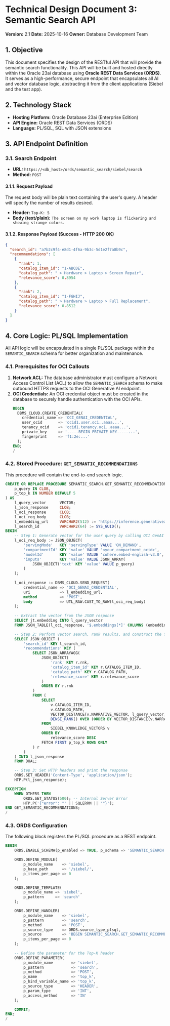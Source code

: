 # Technical Design Document 3: Semantic Search API

**Version:** 2.1
**Date:** 2025-10-16
**Owner:** Database Development Team

## 1. Objective
This document specifies the design of the RESTful API that will provide the semantic search functionality. This API will be built and hosted directly within the Oracle 23ai database using **Oracle REST Data Services (ORDS)**. It serves as a high-performance, secure endpoint that encapsulates all AI and vector database logic, abstracting it from the client applications (Siebel and the test app).

## 2. Technology Stack
* **Hosting Platform:** Oracle Database 23ai (Enterprise Edition)
* **API Engine:** Oracle REST Data Services (ORDS)
* **Language:** PL/SQL, SQL with JSON extensions

## 3. API Endpoint Definition

### 3.1. Search Endpoint
* **URL:** `https://<db_host>/ords/semantic_search/siebel/search`
* **Method:** `POST`

#### 3.1.1. Request Payload
The request body will be plain text containing the user's query. A header will specify the number of results desired.
* **Header:** `Top-K: 5`
* **Body (text/plain):** `The screen on my work laptop is flickering and showing strange colors.`

#### 3.1.2. Response Payload (Success - HTTP 200 OK)
```json
{
  "search_id": "a7b2c9f4-e8d1-4f6a-9b3c-5d1e2f7a8b9c",
  "recommendations": [
    {
      "rank": 1,
      "catalog_item_id": "1-ABCDE",
      "catalog_path": " > Hardware > Laptop > Screen Repair",
      "relevance_score": 0.8954
    },
    {
      "rank": 2,
      "catalog_item_id": "1-FGHIJ",
      "catalog_path": " > Hardware > Laptop > Full Replacement",
      "relevance_score": 0.8512
    }
  ]
}
```

## 4. Core Logic: PL/SQL Implementation
All API logic will be encapsulated in a single PL/SQL package within the `SEMANTIC_SEARCH` schema for better organization and maintenance.

### 4.1. Prerequisites for OCI Callouts
1.  **Network ACL:** The database administrator must configure a Network Access Control List (ACL) to allow the `SEMANTIC_SEARCH` schema to make outbound HTTPS requests to the OCI Generative AI endpoint.
2.  **OCI Credentials:** An OCI credential object must be created in the database to securely handle authentication with the OCI APIs.
    ```sql
    BEGIN
      DBMS_CLOUD.CREATE_CREDENTIAL(
        credential_name => 'OCI_GENAI_CREDENTIAL',
        user_ocid       => 'ocid1.user.oc1..aaaa...',
        tenancy_ocid    => 'ocid1.tenancy.oc1..aaaa...',
        private_key     => '-----BEGIN PRIVATE KEY-----...',
        fingerprint     => 'f1:2e:...'
      );
    END;
    /
    ```

### 4.2. Stored Procedure: `GET_SEMANTIC_RECOMMENDATIONS`
This procedure will contain the end-to-end search logic.

```sql
CREATE OR REPLACE PROCEDURE SEMANTIC_SEARCH.GET_SEMANTIC_RECOMMENDATIONS (
    p_query IN CLOB,
    p_top_k IN NUMBER DEFAULT 5
) AS
    l_query_vector      VECTOR;
    l_json_response     CLOB;
    l_oci_response      CLOB;
    l_oci_req_body      CLOB;
    l_embedding_url     VARCHAR2(512) := 'https://inference.generativeai.<region>.oci.oraclecloud.com/20231130/actions/embedText';
    l_search_id         VARCHAR2(64) := SYS_GUID();
BEGIN
    -- Step 1: Generate vector for the user query by calling OCI GenAI service
    l_oci_req_body := JSON_OBJECT(
        'servingMode'   KEY 'servingType' VALUE 'ON_DEMAND',
        'compartmentId' KEY 'value' VALUE '<your_compartment_ocid>',
        'modelId'       KEY 'value' VALUE 'cohere.embed-english-v3.0',
        'inputs'        KEY 'value' VALUE JSON_ARRAY(
            JSON_OBJECT('text' KEY 'value' VALUE p_query)
        )
    );
    
    l_oci_response := DBMS_CLOUD.SEND_REQUEST(
        credential_name => 'OCI_GENAI_CREDENTIAL',
        uri             => l_embedding_url,
        method          => 'POST',
        body            => UTL_RAW.CAST_TO_RAW(l_oci_req_body)
    );
    
    -- Extract the vector from the JSON response
    SELECT jt.embedding INTO l_query_vector
    FROM JSON_TABLE(l_oci_response, '$.embeddings[*]' COLUMNS (embedding VECTOR PATH '$[*]'));

    -- Step 2: Perform vector search, rank results, and construct the final JSON response
    SELECT JSON_OBJECT (
        'search_id' KEY l_search_id,
        'recommendations' KEY (
            SELECT JSON_ARRAYAGG(
                JSON_OBJECT(
                    'rank' KEY r.rnk,
                    'catalog_item_id' KEY r.CATALOG_ITEM_ID,
                    'catalog_path' KEY r.CATALOG_PATH,
                    'relevance_score' KEY r.relevance_score
                )
                ORDER BY r.rnk
            )
            FROM (
                SELECT
                    v.CATALOG_ITEM_ID,
                    v.CATALOG_PATH,
                    VECTOR_DISTANCE(v.NARRATIVE_VECTOR, l_query_vector, COSINE) as relevance_score,
                    DENSE_RANK() OVER (ORDER BY VECTOR_DISTANCE(v.NARRATIVE_VECTOR, l_query_vector, COSINE) DESC) as rnk
                FROM
                    SIEBEL_KNOWLEDGE_VECTORS v
                ORDER BY
                    relevance_score DESC
                FETCH FIRST p_top_k ROWS ONLY
            ) r
        )
    ) INTO l_json_response
    FROM DUAL;

    -- Step 3: Set HTTP headers and print the response
    ORDS.SET_HEADER('Content-Type', 'application/json');
    HTP.P(l_json_response);

EXCEPTION
    WHEN OTHERS THEN
        ORDS.SET_STATUS(500); -- Internal Server Error
        HTP.P('{"error": "' || SQLERRM || '"}');
END GET_SEMANTIC_RECOMMENDATIONS;
/
```

### 4.3. ORDS Configuration
The following block registers the PL/SQL procedure as a REST endpoint.

```sql
BEGIN
    ORDS.ENABLE_SCHEMA(p_enabled => TRUE, p_schema => 'SEMANTIC_SEARCH');

    ORDS.DEFINE_MODULE(
        p_module_name    => 'siebel',
        p_base_path      => '/siebel/',
        p_items_per_page => 0
    );

    ORDS.DEFINE_TEMPLATE(
        p_module_name => 'siebel',
        p_pattern     => 'search'
    );

    ORDS.DEFINE_HANDLER(
        p_module_name    => 'siebel',
        p_pattern        => 'search',
        p_method         => 'POST',
        p_source_type    => ORDS.source_type_plsql,
        p_source         => 'BEGIN SEMANTIC_SEARCH.GET_SEMANTIC_RECOMMENDATIONS(p_query => :body_text, p_top_k => :top_k); END;',
        p_items_per_page => 0
    );
    
    -- Define the parameter for the Top-K header
    ORDS.DEFINE_PARAMETER(
        p_module_name        => 'siebel',
        p_pattern            => 'search',
        p_method             => 'POST',
        p_name               => 'top_k',
        p_bind_variable_name => 'top_k',
        p_source_type        => 'HEADER',
        p_param_type         => 'INT',
        p_access_method      => 'IN'
    );

    COMMIT;
END;
/
```

